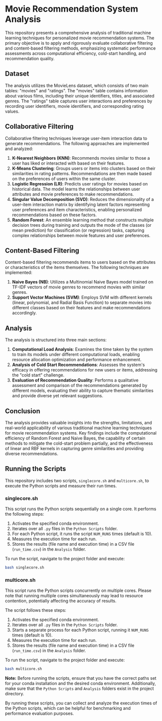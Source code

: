 # Movie Recommendation System Analysis

This repository presents a comprehensive analysis of traditional machine learning techniques for personalized movie recommendation systems. The primary objective is to apply and rigorously evaluate collaborative filtering and content-based filtering methods, emphasizing systematic performance assessments across computational efficiency, cold-start handling, and recommendation quality.


## Dataset

The analysis utilizes the MovieLens dataset, which consists of two main tables: "movies" and "ratings". The "movies" table contains information about various films, including their unique identifiers, titles, and associated genres. The "ratings" table captures user interactions and preferences by recording user identifiers, movie identifiers, and corresponding rating values.

## Collaborative Filtering

Collaborative filtering techniques leverage user-item interaction data to generate recommendations. The following approaches are implemented and analyzed:

1. **K-Nearest Neighbors (KNN)**: Recommends movies similar to those a user has liked or interacted with based on their features.
2. **K-Means Clustering**: Groups users or items into clusters based on their similarities in rating patterns. Recommendations are then made based on the preferences of users within the same cluster.
3. **Logistic Regression (LR)**: Predicts user ratings for movies based on historical data. The model learns the relationships between user attributes and movie preferences to make recommendations.
4. **Singular Value Decomposition (SVD)**: Reduces the dimensionality of a user-item interaction matrix by identifying latent factors representing user preferences and item characteristics, enabling personalized recommendations based on these factors.
5. **Random Forest**: An ensemble learning method that constructs multiple decision trees during training and outputs the mode of the classes (or mean prediction) for classification (or regression) tasks, capturing complex relationships between movie features and user preferences.

## Content-Based Filtering

Content-based filtering recommends items to users based on the attributes or characteristics of the items themselves. The following techniques are implemented:

1. **Naive Bayes (NB)**: Utilizes a Multinomial Naive Bayes model trained on TF-IDF vectors of movie genres to recommend movies with similar genres.
2. **Support Vector Machines (SVM)**: Employs SVM with different kernels (linear, polynomial, and Radial Basis Function) to separate movies into different classes based on their features and make recommendations accordingly.

## Analysis

The analysis is structured into three main sections:

1. **Computational Load Analysis**: Examines the time taken by the system to train its models under different computational loads, enabling resource allocation optimization and performance enhancement.
2. **Analysis of Cold Start Recommendations**: Assesses the system's efficacy in offering recommendations for new users or items, addressing the "cold start" challenge.
3. **Evaluation of Recommendation Quality**: Performs a qualitative assessment and comparison of the recommendations generated by different models, evaluating their ability to capture thematic similarities and provide diverse yet relevant suggestions.

## Conclusion

The analysis provides valuable insights into the strengths, limitations, and real-world applicability of various traditional machine learning techniques for movie recommendation systems. Key findings include the computational efficiency of Random Forest and Naive Bayes, the capability of certain methods to mitigate the cold-start problem partially, and the effectiveness of linear and RBF kernels in capturing genre similarities and providing diverse recommendations.


## Running the Scripts

This repository includes two scripts, `singlecore.sh` and `multicore.sh`, to execute the Python scripts and measure their run times.

### singlecore.sh

This script runs the Python scripts sequentially on a single core. It performs the following steps:

1. Activates the specified conda environment.
2. Iterates over all `.py` files in the `Python Scripts` folder.
3. For each Python script, it runs the script `NUM_RUNS` times (default is 10).
4. Measures the execution time for each run.
5. Stores the results (file name and execution time) in a CSV file (`run_time.csv`) in the `Analysis` folder.

To run the script, navigate to the project folder and execute:

```bash
bash singlecore.sh
```

### multicore.sh

This script runs the Python scripts concurrently on multiple cores. Please note that running multiple cores simultaneously may lead to resource contention, potentially affecting the accuracy of results.

The script follows these steps:

1. Activates the specified conda environment.
2. Iterates over all `.py` files in the `Python Scripts` folder.
3. Starts a separate process for each Python script, running it `NUM_RUNS` times (default is 10).
4. Measures the execution time for each run.
5. Stores the results (file name and execution time) in a CSV file (`run_time.csv`) in the `Analysis` folder.

To run the script, navigate to the project folder and execute:

```bash
bash multicore.sh
```

**Note:** Before running the scripts, ensure that you have the correct paths set for your conda installation and the desired conda environment. Additionally, make sure that the `Python Scripts` and `Analysis` folders exist in the project directory.

By running these scripts, you can collect and analyze the execution times of the Python scripts, which can be helpful for benchmarking and performance evaluation purposes.
